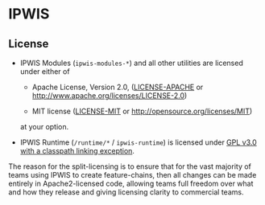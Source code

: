 # IPWIS

## License

* IPWIS Modules (`ipwis-modules-*`) and all other utilities are licensed under either of
    - Apache License, Version 2.0, ([LICENSE-APACHE](LICENSE-APACHE) or
    http://www.apache.org/licenses/LICENSE-2.0)

    - MIT license ([LICENSE-MIT](LICENSE-MIT) or
    http://opensource.org/licenses/MIT)

    at your option.

* IPWIS Runtime (`/runtime/*` / `ipwis-runtime`) is licensed under [GPL v3.0 with a classpath linking exception](LICENSE-GPL3).

The reason for the split-licensing is to ensure that for the vast majority of teams using IPWIS to create feature-chains, then all changes can be made entirely in Apache2-licensed code, allowing teams full freedom over what and how they release and giving licensing clarity to commercial teams.
